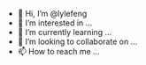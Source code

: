 - 👋 Hi, I’m @lylefeng
- 👀 I’m interested in ...
- 🌱 I’m currently learning ...
- 💞️ I’m looking to collaborate on ...
- 📫 How to reach me ...

<!---
lylefeng/lylefeng is a ✨ special ✨ repository because its `README.md` (this file) appears on your GitHub profile.
You can click the Preview link to take a look at your changes.
--->
